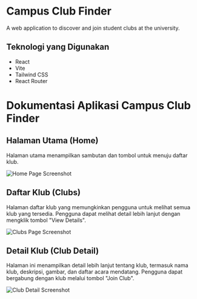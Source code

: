 # Campus Club Finder

A web application to discover and join student clubs at the university.

## Teknologi yang Digunakan
- React
- Vite
- Tailwind CSS
- React Router

# Dokumentasi Aplikasi Campus Club Finder

## Halaman Utama (Home)
Halaman utama menampilkan sambutan dan tombol untuk menuju daftar klub.

![Home Page Screenshot](path/to/home-screenshot.png)

## Daftar Klub (Clubs)
Halaman daftar klub yang memungkinkan pengguna untuk melihat semua klub yang tersedia. Pengguna dapat melihat detail lebih lanjut dengan mengklik tombol "View Details".

![Clubs Page Screenshot](path/to/clubs-screenshot.png)

## Detail Klub (Club Detail)
Halaman ini menampilkan detail lebih lanjut tentang klub, termasuk nama klub, deskripsi, gambar, dan daftar acara mendatang. Pengguna dapat bergabung dengan klub melalui tombol "Join Club".

![Club Detail Screenshot](path/to/club-detail-screenshot.png)
